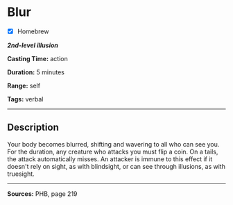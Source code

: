 # Blur

- [x] Homebrew

***2nd-level illusion***

**Casting Time:** action

**Duration:** 5 minutes

**Range:** self

**Tags:** verbal

---

## Description
Your body becomes blurred, shifting and wavering to all who can see you.
For the duration, any creature who attacks you must flip a coin.
On a tails, the attack automatically misses.
An attacker is immune to this effect if it doesn't rely on sight, as with blindsight, or can see through illusions, as with truesight.

---

**Sources:** PHB, page 219
